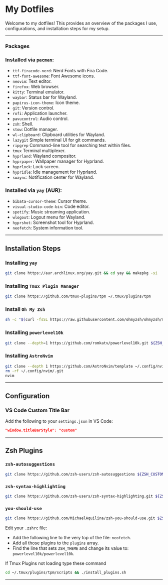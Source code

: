 # My Dotfiles

Welcome to my dotfiles! This provides an overview of the packages I use, configurations, and installation steps for my setup.

---

### Packages

### Installed via `pacman`:
- `ttf-firacode-nerd`: Nerd Fonts with Fira Code.
- `ttf-font-awesome`: Font Awesome icons.
- `neovim`: Text editor.
- `firefox`: Web browser.
- `kitty`: Terminal emulator.
- `waybar`: Status bar for Wayland.
- `papirus-icon-theme`: Icon theme.
- `git`: Version control.
- `rofi`: Application launcher.
- `pavucontrol`: Audio control.
- `zsh`: Shell.
- `stow`: Dotfile manager.
- `wl-clipboard`: Clipboard utilities for Wayland.
- `lazygit` Simple terminal UI for git commands.
- `ripgrep` Command-line tool for searching text within files.
- `tmux` Terminal multiplexer.
- `hyprland`: Wayland compositor.
- `hyprpaper`: Wallpaper manager for Hyprland.
- `hyprlock`: Lock screen.
- `hypridle`: Idle management for Hyprland.
- `swaync`: Notification center for Wayland.

### Installed via `yay` (AUR):
- `bibata-cursor-theme`: Cursor theme.
- `visual-studio-code-bin`: Code editor.
- `spotify`: Music streaming application.
- `wlogout`: Logout menu for Wayland.
- `hyprshot`: Screenshot tool for Hyprland.
- `neofetch`: System information tool.

---

## Installation Steps

### Installing `yay`
```bash
git clone https://aur.archlinux.org/yay.git && cd yay && makepkg -si
```

### Installing `Tmux Plugin Manager`
```bash
git clone https://github.com/tmux-plugins/tpm ~/.tmux/plugins/tpm
```

### Install `Oh My Zsh`
```bash
sh -c "$(curl -fsSL https://raw.githubusercontent.com/ohmyzsh/ohmyzsh/master/tools/install.sh)"
```

### Installing `powerlevel10k`
```bash
git clone --depth=1 https://github.com/romkatv/powerlevel10k.git ${ZSH_CUSTOM:-$HOME/.oh-my-zsh/custom}/themes/powerlevel10k
```

### Installing `AstroNvim`
```bash
git clone --depth 1 https://github.com/AstroNvim/template ~/.config/nvim
rm -rf ~/.config/nvim/.git
nvim
```

---

## Configuration

### VS Code Custom Title Bar
Add the following to your `settings.json` in VS Code:
```json
"window.titleBarStyle": "custom"
```

---

## Zsh Plugins

### `zsh-autosuggestions`
```bash
git clone https://github.com/zsh-users/zsh-autosuggestions ${ZSH_CUSTOM:-~/.oh-my-zsh/custom}/plugins/zsh-autosuggestions
```

### `zsh-syntax-highlighting`
```bash
git clone https://github.com/zsh-users/zsh-syntax-highlighting.git ${ZSH_CUSTOM:-~/.oh-my-zsh/custom}/plugins/zsh-syntax-highlighting
```

### `you-should-use`
```bash
git clone https://github.com/MichaelAquilina/zsh-you-should-use.git $ZSH_CUSTOM/plugins/you-should-use
```

Edit your `.zshrc` file:
- Add the following line to the very top of the file: `neofetch`.
- Add all those plugins to the `plugins` array.
- Find the line that sets `ZSH_THEME` and change its value to: `powerlevel10k/powerlevel10k`.

If Tmux Plugins not loading type these command
```bash
cd ~/.tmux/plugins/tpm/scripts && ./install_plugins.sh
```
---
